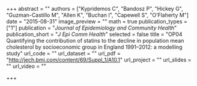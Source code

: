 +++
abstract = ""
authors = ["Kypridemos C", "Bandosz P", "Hickey G", "Guzman-Castillo M", "Allen K", "Buchan I", "Capewell S", "O’Flaherty M"]
date = "2015-08-31"
image_preview = ""
math = true
publication_types = ["1"]
publication = "*Journal of Epidemiology and Community Health*"
publication_short = "*J Epi Comm Health*"
selected = false
title = "OP04 Quantifying the contribution of statins to the decline in population mean cholesterol by socioeconomic group in England 1991–2012: a modelling study"
url_code = ""
url_dataset = ""
url_pdf = "http://jech.bmj.com/content/69/Suppl_1/A10.1"
url_project = ""
url_slides = ""
url_video = ""

+++
